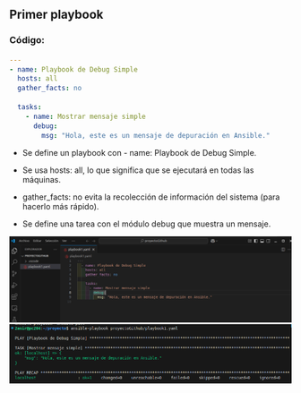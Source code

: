 ## Primer playbook
### Código:

```yml
---
- name: Playbook de Debug Simple
  hosts: all
  gather_facts: no

  tasks:
    - name: Mostrar mensaje simple
      debug:
        msg: "Hola, este es un mensaje de depuración en Ansible."

```

- Se define un playbook con - name: Playbook de Debug Simple.

- Se usa hosts: all, lo que significa que se ejecutará en todas las máquinas.

- gather_facts: no evita la recolección de información del sistema (para hacerlo más rápido).

- Se define una tarea con el módulo debug que muestra un mensaje.

![codigo1](img/codigo1.png)
![comprobacion](img/comprobacion1.png)

